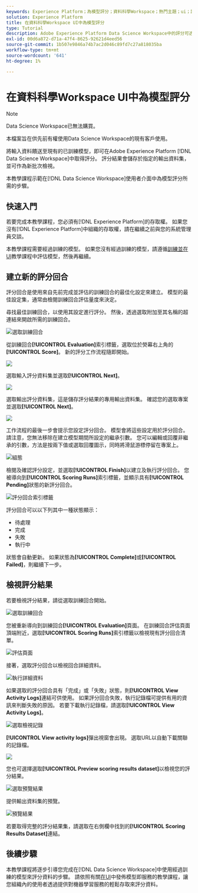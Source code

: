 ```yaml
---
keywords: Experience Platform；為模型評分；資料科學Workspace；熱門主題；ui；評分回合；評分結果
solution: Experience Platform
title: 在資料科學Workspace UI中為模型評分
type: Tutorial
description: Adobe Experience Platform Data Science Workspace中的評分可透過將輸入資料饋送至現有的已訓練模型來達成。 評分結果會儲存於指定的輸出資料集，並可作為新批次檢視。
exl-id: 00d6a872-d71a-47f4-8625-92621d4eed56
source-git-commit: 1b507e9846a74b7ac2d046c89fd7c27a818035ba
workflow-type: tm+mt
source-wordcount: '641'
ht-degree: 1%

---
```


# 在資料科學Workspace UI中為模型評分

>[!NOTE]
>
>Data Science Workspace已無法購買。
>
>本檔案旨在供先前有權使用Data Science Workspace的現有客戶使用。

將輸入資料饋送至現有的已訓練模型，即可在Adobe Experience Platform [!DNL Data Science Workspace]中取得評分。 評分結果會儲存於指定的輸出資料集，並可作為新批次檢視。

本教學課程示範在[!DNL Data Science Workspace]使用者介面中為模型評分所需的步驟。

## 快速入門

若要完成本教學課程，您必須有[!DNL Experience Platform]的存取權。 如果您沒有[!DNL Experience Platform]中組織的存取權，請在繼續之前與您的系統管理員交談。

本教學課程需要經過訓練的模型。 如果您沒有經過訓練的模型，請遵循[訓練並在UI](./train-evaluate-model-ui.md)教學課程中評估模型，然後再繼續。

## 建立新的評分回合

評分回合是使用來自先前完成並評估的訓練回合的最佳化設定來建立。 模型的最佳設定集，通常由檢閱訓練回合評估量度來決定。

尋找最佳訓練回合，以使用其設定進行評分。 然後，透過選取附加至其名稱的超連結來開啟所需的訓練回合。

![選取訓練回合](../images/models-recipes/score/select-run.png)

從訓練回合&#x200B;**[!UICONTROL Evaluation]**&#x200B;索引標籤，選取位於熒幕右上角的&#x200B;**[!UICONTROL Score]**。 新的評分工作流程隨即開始。

![](../images/models-recipes/score/training_run_overview.png)

選取輸入評分資料集並選取&#x200B;**[!UICONTROL Next]**。

![](../images/models-recipes/score/scoring_input.png)

選取輸出評分資料集，這是儲存評分結果的專用輸出資料集。 確認您的選取專案並選取&#x200B;**[!UICONTROL Next]**。

![](../images/models-recipes/score/scoring_results.png)

工作流程的最後一步會提示您設定評分回合。 模型會將這些設定用於評分回合。
請注意，您無法移除在建立模型期間所設定的繼承引數。 您可以編輯或回覆非繼承的引數，方法是按兩下值或選取回覆圖示，同時將滑鼠游標停留在專案上。

![組態](../images/models-recipes/score/configuration.png)

檢閱及確認評分設定，並選取&#x200B;**[!UICONTROL Finish]**&#x200B;以建立及執行評分回合。 您被導向到&#x200B;**[!UICONTROL Scoring Runs]**&#x200B;索引標籤，並顯示具有&#x200B;**[!UICONTROL Pending]**&#x200B;狀態的新評分回合。

![評分回合索引標籤](../images/models-recipes/score/scoring_runs_tab.png)

評分回合可以以下列其中一種狀態顯示：

- 待處理
- 完成
- 失敗
- 執行中

狀態會自動更新。 如果狀態為&#x200B;**[!UICONTROL Complete]**&#x200B;或&#x200B;**[!UICONTROL Failed]**，則繼續下一步。

## 檢視評分結果

若要檢視評分結果，請從選取訓練回合開始。

![選取訓練回合](../images/models-recipes/score/select-run.png)

您被重新導向到訓練回合&#x200B;**[!UICONTROL Evaluation]**&#x200B;頁面。 在訓練回合評估頁面頂端附近，選取&#x200B;**[!UICONTROL Scoring Runs]**&#x200B;索引標籤以檢視現有評分回合清單。

![評估頁面](../images/models-recipes/score/view_scoring_runs.png)

接著，選取評分回合以檢視回合詳細資料。

![執行詳細資料](../images/models-recipes/score/view_details.png)

如果選取的評分回合具有「完成」或「失敗」狀態，則&#x200B;**[!UICONTROL View Activity Logs]**&#x200B;連結可供使用。 如果評分回合失敗，執行記錄檔可提供有用的資訊來判斷失敗的原因。 若要下載執行記錄檔，請選取&#x200B;**[!UICONTROL View Activity Logs]**。

![選取檢視記錄](../images/models-recipes/score/view_logs.png)

**[!UICONTROL View activity logs]**&#x200B;彈出視窗會出現。 選取URL以自動下載關聯的記錄檔。

![](../images/models-recipes/score/activity_logs.png)

您也可選擇選取&#x200B;**[!UICONTROL Preview scoring results dataset]**&#x200B;以檢視您的評分結果。

![選取預覽結果](../images/models-recipes/score/view_results.png)

提供輸出資料集的預覽。

![預覽結果](../images/models-recipes/score/preview_results.png)

若要取得完整的評分結果集，請選取在右側欄中找到的&#x200B;**[!UICONTROL Scoring Results Dataset]**&#x200B;連結。

## 後續步驟

本教學課程將逐步引導您完成在[!DNL Data Science Workspace]中使用經過訓練的模型來評分資料的步驟。 請依照有關[在UI](./publish-model-service-ui.md)中發佈模型即服務的教學課程，讓您組織內的使用者透過提供對機器學習服務的輕鬆存取來評分資料。
